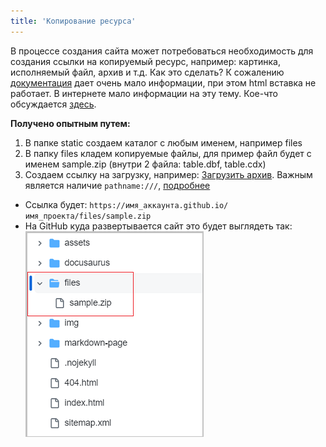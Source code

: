 ```yaml
---
title: 'Копирование ресурса'
---
```


В процессе создания сайта может потребоваться необходимость для создания ссылки на копируемый ресурс, 
например: картинка, исполняемый файл, архив и т.д. Как это сделать? К сожалению [документация](https://docusaurus.io/docs/markdown-features/assets#files) 
дает очень мало информации, при этом html вставка не работает. В интернете мало информации на эту тему. 
Кое-что обсуждается [здесь](https://github.com/facebook/docusaurus/discussions/10071).

**Получено опытным путем:**
1. В папке static создаем каталог с любым именем, например files
2. В папку files кладем копируемые файлы, для пример файл будет с именем sample.zip (внутри 2 файла: table.dbf, table.cdx)
3. Создаем ссылку на загрузку, например: [Загрузить архив](pathname:///files/sample.zip). 
Важным является наличие `pathname:///`, [подробнее](https://docusaurus.io/docs/advanced/routing#escaping-from-spa-redirects) 



- Ссылка будет: `https://имя_аккаунта.github.io/имя_проекта/files/sample.zip`
- На GitHub куда развертывается сайт это будет выглядеть так:  
![](img/copy-file1.png)

